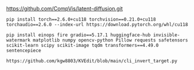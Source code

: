 https://github.com/CompVis/latent-diffusion.git

```
pip install torch==2.6.0+cu118 torchvision==0.21.0+cu118 torchaudio==2.6.0 --index-url https://download.pytorch.org/whl/cu118
```

```
pip install einops fire gradio==5.17.1 huggingface-hub invisible-watermark matplotlib numpy opencv-python Pillow requests safetensors scikit-learn scipy scikit-image tqdm transformers==4.49.0 sentencepiece
```

```
https://github.com/kgw8803/KVEdit/blob/main/cli_invert_target.py
```
